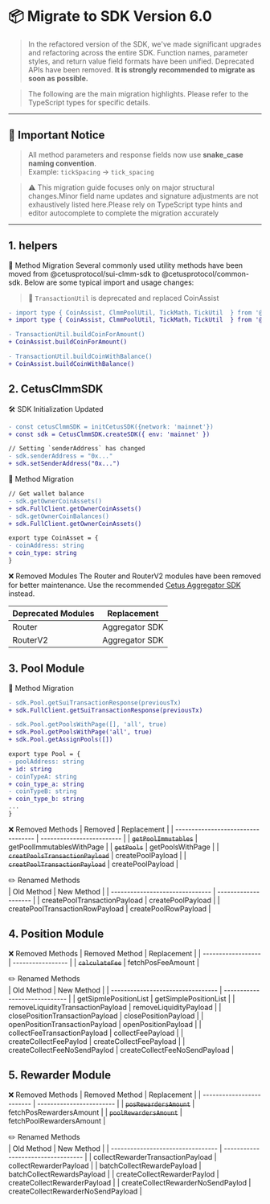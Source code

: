 # 📦 Migrate to SDK Version 6.0

> In the refactored version of the SDK, we've made significant upgrades and refactoring across the entire SDK. Function names, parameter styles, and return value field formats have been unified. Deprecated APIs have been removed. **It is strongly recommended to migrate as soon as possible.**

> The following are the main migration highlights. Please refer to the TypeScript types for specific details.

---

## 🚨 Important Notice

> All method parameters and response fields now use **snake_case naming convention**.  
> Example: `tickSpacing` → `tick_spacing`

> ⚠️ This migration guide focuses only on major structural changes.Minor field name updates and signature adjustments are not exhaustively listed here.Please rely on TypeScript type hints and editor autocomplete to complete the migration accurately

---

## 1. helpers

🔄 Method Migration
Several commonly used utility methods have been moved from @cetusprotocol/sui-clmm-sdk to @cetusprotocol/common-sdk.
Below are some typical import and usage changes:

> 🚫 `TransactionUtil` is deprecated and replaced CoinAssist

```diff
- import type { CoinAssist, ClmmPoolUtil, TickMath，TickUtil  } from '@cetusprotocol/sui-clmm-sdk'
+ import type { CoinAssist, ClmmPoolUtil, TickMath，TickUtil  } from '@cetusprotocol/common-sdk'

- TransactionUtil.buildCoinForAmount()
+ CoinAssist.buildCoinForAmount()

- TransactionUtil.buildCoinWithBalance()
+ CoinAssist.buildCoinWithBalance()
```

## 2. CetusClmmSDK

🛠 SDK Initialization Updated

```diff
- const cetusClmmSDK = initCetusSDK({network: 'mainnet'})
+ const sdk = CetusClmmSDK.createSDK({ env: 'mainnet' })

// Setting `senderAddress` has changed
- sdk.senderAddress = "0x..."
+ sdk.setSenderAddress("0x...")
```

🔄 Method Migration

```diff
// Get wallet balance
- sdk.getOwnerCoinAssets()
+ sdk.FullClient.getOwnerCoinAssets()
- sdk.getOwnerCoinBalances()
+ sdk.FullClient.getOwnerCoinAssets()

export type CoinAsset = {
- coinAddress: string
+ coin_type: string
}
```

❌ Removed Modules
The Router and RouterV2 modules have been removed for better maintenance.
Use the recommended [Cetus Aggregator SDK](https://cetus-1.gitbook.io/cetus-developer-docs/developer/cetus-aggregator) instead.

| Deprecated Modules | Replacement    |
| ------------------ | -------------- |
| Router             | Aggregator SDK |
| RouterV2           | Aggregator SDK |

## 3. Pool Module

🔄 Method Migration

```diff
- sdk.Pool.getSuiTransactionResponse(previousTx)
+ sdk.FullClient.getSuiTransactionResponse(previousTx)

- sdk.Pool.getPoolsWithPage([], 'all', true)
+ sdk.Pool.getPoolsWithPage('all', true)
+ sdk.Pool.getAssignPools([])

export type Pool = {
- poolAddress: string
+ id: string
- coinTypeA: string
+ coin_type_a: string
- coinTypeB: string
+ coin_type_b: string
...
}
```

❌ Removed Methods
| Removed                            | Replacement               |
| ---------------------------------- | ------------------------- |
| ~~`getPoolImmutables`~~            | getPoolImmutablesWithPage |
| ~~`getPools`~~                     | getPoolsWithPage          |
| ~~`creatPoolsTransactionPayload`~~ | createPoolPayload         |
| ~~`creatPoolTransactionPayload`~~  | createPoolPayload         |

✏️ Renamed Methods  
| Old Method                      | New Method           |
| ------------------------------- | -------------------- |
| createPoolTransactionPayload    | createPoolPayload    |
| createPoolTransactionRowPayload | createPoolRowPayload |

## 4. Position Module

❌ Removed Methods
| Removed Method     | Replacement       |
| ------------------ | ----------------- |
| ~~`calculateFee`~~ | fetchPosFeeAmount |

✏️ Renamed Methods  
| Old Method                        | New Method                    |
| --------------------------------- | ----------------------------- |
| getSipmlePositionList             | getSimplePositionList         |
| removeLiquidityTransactionPayload | removeLiquidityPayload        |
| closePositionTransactionPayload   | closePositionPayload          |
| openPositionTransactionPayload    | openPositionPayload           |
| collectFeeTransactionPayload      | collectFeePayload             |
| createCollectFeePaylod            | createCollectFeePayload       |
| createCollectFeeNoSendPaylod      | createCollectFeeNoSendPayload |

## 5. Rewarder Module

❌ Removed Methods
| Removed Method            | Replacement              |
| ------------------------- | ------------------------ |
| ~~`posRewardersAmount`~~  | fetchPosRewardersAmount  |
| ~~`poolRewardersAmount`~~ | fetchPoolRewardersAmount |

✏️ Renamed Methods  
| Old Method                        | New Method                         |
| --------------------------------- | ---------------------------------- |
| collectRewarderTransactionPayload | collectRewarderPayload             |
| batchCollectRewardePayload        | batchCollectRewardsPayload         |
| createCollectRewarderPaylod       | createCollectRewarderPayload       |
| createCollectRewarderNoSendPaylod | createCollectRewarderNoSendPayload |


